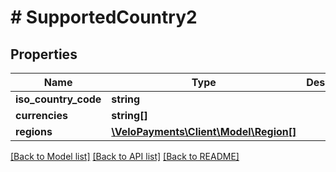 # # SupportedCountry2

## Properties

Name | Type | Description | Notes
------------ | ------------- | ------------- | -------------
**iso_country_code** | **string** |  | [optional] 
**currencies** | **string[]** |  | [optional] 
**regions** | [**\VeloPayments\Client\Model\Region[]**](Region.md) |  | [optional] 

[[Back to Model list]](../../README.md#documentation-for-models) [[Back to API list]](../../README.md#documentation-for-api-endpoints) [[Back to README]](../../README.md)


